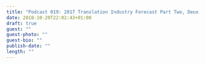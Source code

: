 ```yaml
---
title: "Podcast 019: 2017 Translation Industry Forecast Part Two, Deux, Dos, Zwei, Èr"
date: 2018-10-20T22:02:43+01:00
draft: true
guest: ""
guest-photo: ""
guest-bio: ""
publish-date: ""
length: ""
---
```


